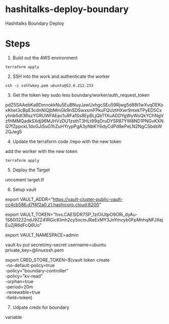 # hashitalks-deploy-boundary
Hashitalks Boundary Deploy


# Steps

1. Build out the AWS environment

```
terraform apply 
```

2. SSH into the work and authenticate the worker

```
ssh -i sshfwkey.pem ubuntu@52.6.212.233
```

3. Get the token key
sudo less boundary/worker/auth_request_token

pdZ5SAAebKa9DmnokkNu5EuBNuyJawUxhgcSEu59Rjwg5d88t1wXvqDEKoxKhet3cBpE3cdnNiQjbMmGk9nSDSwxsmFPkuFQUztHXwr9ntekTPyED5Cxyhnb5dt3RszYGRUWFAEpc1uRFa1Ss8EpBLjQbTfXuADDYgWyWoQkYChNgVzfHMMQadkSXdj96MJHVzDU1zsthT3HLt99qDruDYSR87YW8ND1PNGvKXNQ7fZppckL1dvGJiSuG1hZuHYrypPgA3yNbKY6dyCdPd8ePeLN2NgCSbdsW2QJeg5

4. Update the terraform code /repo with the new token

add the worker with the new token

```
terraform apply 
```

5. Deploy the Target

uncoment target.tf

6. Setup vault 

export VAULT_ADDR="https://vault-cluster-public-vault-cc4cb586.d7f4f2a0.z1.hashicorp.cloud:8200"

export VAULT_TOKEN="hvs.CAESIDR7SP_1ziOiUtpO9ORi_dyAu-1S60l1222ndJ9ZZ41RGicKImh2cy5ocmJReExMY3JnYmcyb0FpMnhqNFJXejEuZjR6dFcQ6Uo"

export VAULT_NAMESPACE=admin


vault kv put secret/my-secret username=ubuntu private_key=@linuxssh.pem


export CRED_STORE_TOKEN=$(vault token create \
  -no-default-policy=true \
  -policy="boundary-controller" \
  -policy="kv-read" \
  -orphan=true \
  -period=20m \
  -renewable=true \
  -field=token)


7. Udpate creds for boundary 

variable

